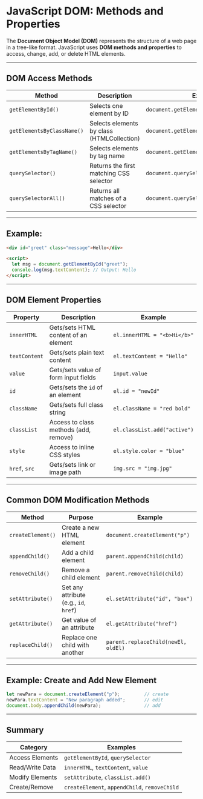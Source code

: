# JavaScript DOM: Methods and Properties

The **Document Object Model (DOM)** represents the structure of a web page in a tree-like format. JavaScript uses **DOM methods and properties** to access, change, add, or delete HTML elements.

---

## DOM Access Methods

| Method                    | Description                                   | Example                                 |
|---------------------------|-----------------------------------------------|-----------------------------------------|
| `getElementById()`        | Selects one element by ID                     | `document.getElementById("myDiv")`      |
| `getElementsByClassName()`| Selects elements by class (HTMLCollection)    | `document.getElementsByClassName("box")`|
| `getElementsByTagName()`  | Selects elements by tag name                  | `document.getElementsByTagName("p")`    |
| `querySelector()`         | Returns the first matching CSS selector       | `document.querySelector(".menu")`       |
| `querySelectorAll()`      | Returns all matches of a CSS selector         | `document.querySelectorAll("div.box")`  |

---

## Example:

```html
<div id="greet" class="message">Hello</div>

<script>
  let msg = document.getElementById("greet");
  console.log(msg.textContent); // Output: Hello
</script>
```

---

## DOM Element Properties

| Property       | Description                             | Example                           |
|----------------|-----------------------------------------|-----------------------------------|
| `innerHTML`    | Gets/sets HTML content of an element    | `el.innerHTML = "<b>Hi</b>"`      |
| `textContent`  | Gets/sets plain text content            | `el.textContent = "Hello"`        |
| `value`        | Gets/sets value of form input fields    | `input.value`                     |
| `id`           | Gets/sets the `id` of an element        | `el.id = "newId"`                 |
| `className`    | Gets/sets full class string             | `el.className = "red bold"`       |
| `classList`    | Access to class methods (add, remove)   | `el.classList.add("active")`      |
| `style`        | Access to inline CSS styles             | `el.style.color = "blue"`         |
| `href`, `src`  | Gets/sets link or image path            | `img.src = "img.jpg"`             |

---

## Common DOM Modification Methods

| Method             | Purpose                                 | Example                                 |
|--------------------|------------------------------------------|-----------------------------------------|
| `createElement()`  | Create a new HTML element                | `document.createElement("p")`           |
| `appendChild()`    | Add a child element                      | `parent.appendChild(child)`             |
| `removeChild()`    | Remove a child element                   | `parent.removeChild(child)`             |
| `setAttribute()`   | Set any attribute (e.g., `id`, `href`)   | `el.setAttribute("id", "box")`          |
| `getAttribute()`   | Get value of an attribute                | `el.getAttribute("href")`               |
| `replaceChild()`   | Replace one child with another           | `parent.replaceChild(newEl, oldEl)`     |

---

## Example: Create and Add New Element

```javascript
let newPara = document.createElement("p");         // create
newPara.textContent = "New paragraph added";       // edit
document.body.appendChild(newPara);                // add
```

---

## Summary

| Category        | Examples                                      |
|----------------|-----------------------------------------------|
| Access Elements| `getElementById`, `querySelector`             |
| Read/Write Data| `innerHTML`, `textContent`, `value`           |
| Modify Elements| `setAttribute`, `classList.add()`             |
| Create/Remove  | `createElement`, `appendChild`, `removeChild` |
